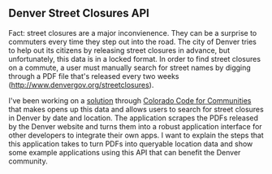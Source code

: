 ## Denver Street Closures API

Fact: street closures are a major inconvienence. They can be a surprise to commuters every time they step out into the road.
The city of Denver tries to help out its citizens by releasing street closures in advance, but unfortunately,
this data is in a locked format. In order to find street closures on a commute, a user must manually search for street names by
digging through a PDF file that's released every two weeks 
(http://www.denvergov.org/streetclosures).

I've been working on a [solution](https://github.com/colorado-code-for-communities/denver_streets) 
through [Colorado Code for Communities](http://codeforcommunities.org/) 
that makes opens up this data and allows users to search for street closures in Denver by date and location. 
The application scrapes the PDFs released by the Denver website and turns them into a robust application interface 
for other developers to integrate their own apps. I want to explain the steps that this application takes to turn 
PDFs into queryable location data and show some example applications using this API that can benefit the Denver 
community. 
